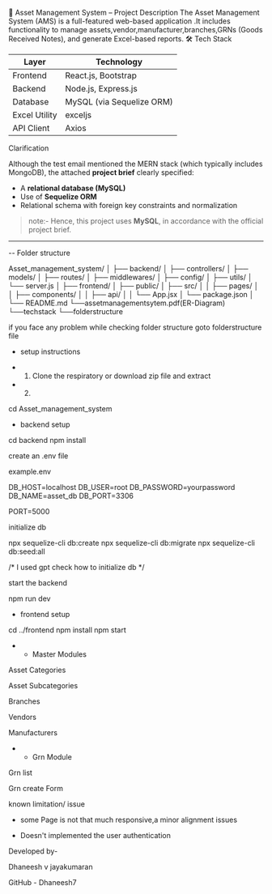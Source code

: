 
🧾 Asset Management System – Project Description The Asset Management System (AMS) is a full-featured web-based application .It includes functionality to manage assets,vendor,manufacturer,branches,GRNs (Goods Received Notes), and generate Excel-based reports.
🛠️ Tech Stack

| Layer         | Technology                       |
|---------------|----------------------------------|
| Frontend      | React.js, Bootstrap              |
| Backend       | Node.js, Express.js              |
| Database      | MySQL (via Sequelize ORM)        |
| Excel Utility | exceljs                          |        
| API Client    | Axios                            |

Clarification

Although the test email mentioned the MERN stack (which typically includes MongoDB), the attached **project brief** clearly specified:

- A **relational database (MySQL)**
- Use of **Sequelize ORM**
- Relational schema with foreign key constraints and normalization

> note:-  Hence, this project uses **MySQL**, in accordance with the official project brief.

---

-- Folder structure 

Asset_management_system/
│
├── backend/
│   ├── controllers/
│   ├── models/
│   ├── routes/
│   ├── middlewares/
│   ├── config/
│   ├── utils/
│   └── server.js
│
├── frontend/
│   ├── public/
│   ├── src/
│   │   ├── pages/
│   │   ├── components/
│   │   ├── api/
│   │   └── App.jsx
│   └── package.json
│
└── README.md
└──assetmanagementsytem.pdf(ER-Diagram)
└──techstack
└──folderstructure


if you face any problem while checking folder structure goto folderstructure file

* setup instructions 


- 1. Clone the respiratory or download zip file and extract 

- 2. 
cd Asset_management_system


* backend setup 

cd backend
npm install

create an .env file 


example.env

DB_HOST=localhost
DB_USER=root
DB_PASSWORD=yourpassword
DB_NAME=asset_db
DB_PORT=3306

PORT=5000


initialize db

npx sequelize-cli db:create
npx sequelize-cli db:migrate
npx sequelize-cli db:seed:all

/* I used gpt  check how to initialize db */


start the backend 


npm run dev


 * frontend setup 

cd ../frontend
npm install
npm start




 * - Master Modules

 Asset Categories

 Asset Subcategories

 Branches

 Vendors

 Manufacturers

 * - Grn Module
 
Grn list

Grn create Form 


known limitation/ issue 

 - some Page is not that much responsive,a minor alignment issues 

- Doesn't implemented the user authentication 


Developed by-

Dhaneesh v jayakumaran 

GitHub - Dhaneesh7

